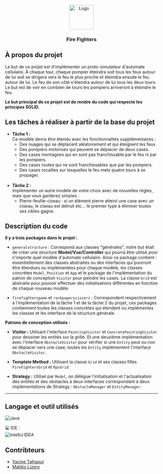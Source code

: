 <br/>
<p align="center">
  <a href="https://github.com/ycncy/FireFighters">
    <img src="https://png.pngtree.com/png-clipart/20211031/original/pngtree-cute-handdraw-cartoon-fireman-illustrations-png-image_6894191.png" alt="Logo" width="80" height="80">
  </a>

  <h3 align="center">Fire Fighters</h3>

</p>



## À propos du projet

Le but de ce projet est d'implémenter un proto-simulateur d'automate cellulaire. À chaque tour, chaque pompier éteindra soit tous les feux autour de lui soit se dirigera vers le feu le plus proche et éteindra ensuite le feu autour de lui. Le feu de son côté s'étendra autour de lui tous les deux tours. Le but est de voir en combien de tours les pompiers arriveront à éteindre le feu.

<strong>Le but principal de ce projet est de rendre du code qui respecte les principes SOLID.</strong>

## Les tâches à réaliser à partir de la base du projet

- <strong>Tâche 1 : </strong><br>Ce modèle devra être étendu avec les fonctionnalités supplémentaires :
   - Des nuages qui se déplacent aléatoirement et qui éteignent les feux.
   - Des pompiers motorisés qui peuvent se déplacer de deux cases.
   - Des cases montagnes qui en sont pas franchissable par le feu ni par les pompiers.
   - Des cases routes qui ne sont franchissables que par les pompiers.
   - Des cases rocailles sur lesquelles le feu mets quatre tours à se propager.
<br><br>
- <strong>Tâche 2 : </strong><br>Implémenter un autre modèle de votre choix avec de nouvelles règles, mais que vous
garderez simples :
   - Pierre-feuille-ciseau : si un élément pierre atteint une case avec un ciseau, le ciseau est détruit etc... le premier type à éliminer toutes ses cibles gagne.

## Description du code
**Il y a trois packages dans le projet :**
* `generalstructure` : Correspond aux classes "générales", notre but était de créer une structure
**Model/Vue/Controller** qui pourra être utilisé pour n'importe quel modèle d'automate cellulaire. Ainsi
ce package contient : essentiellement des classes abstraites ou des interfaces qui pourront être étendues
ou implémentées pour chaque modèle, les classes concrètes `Model`, `Position` et `App` et le 
package de l'implémentation du patron de conception `Visitor` pour peindre les cases. La classe
`Grid` est abstraite pour pouvoir effectuer des initialisations différentes en fonction de chaque nouveau modèle.

  
* `firefightersgame` et `rockpaperscissors` : Correspondent respectivement à l'implémentation de la tâche 1 et 
de la tâche 2 du projet, ces packages contiennent toutes les classes concrètes qui étendent ou implémentes les
classes et les interface de la structure générale.

**Patrons de conception utilisés :**
* **Visitor :** Utilisant l'interface `PaintingVisitor` et `ConcretePaintingVisitor` pour dessiner les entités sur la grille.
Et une deuxième implémentation avec l'interface `ObstacleVisitor` pour vérifier si une `Entity` peut ou non se déplacer vers
une case, toutes les `Entity` implémentent l'interface `ObstacleVisitor`.


* **Template Method :** Utilisant la classe `Grid` et ses classes filles `FireFightersGrid` et `RpsGrid`.


* **Strategy :** Utilisé par `Model`, on délègue l'initialisation et l'actualisation des entités et des obstacles à
deux interfaces correspondant à deux implémentations de Strategy : `ObstacleManager` et `EntityManager`.
****

## Langage et outil utilisés

![Java](https://img.shields.io/badge/java-%23ED8B00.svg?style=for-the-badge&logo=java&logoColor=white)

💻 IDE : <br>
![IntelliJ IDEA](https://img.shields.io/badge/IntelliJIDEA-000000.svg?style=for-the-badge&logo=intellij-idea&logoColor=white)

## Contribteurs

* [Yacine Talhaoui](https://github.com/ycncy/)
* [Mattéo Lizero](https://github.com/AngryWalrusss)
